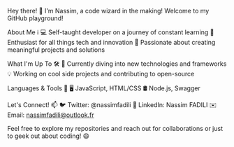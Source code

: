 Hey there! 👋
I'm Nassim, a code wizard in the making! Welcome to my GitHub playground!

About Me ℹ️
💻 Self-taught developer on a journey of constant learning
🌟 Enthusiast for all things tech and innovation
🚀 Passionate about creating meaningful projects and solutions

What I'm Up To 🛠️
🌱 Currently diving into new technologies and frameworks
💡 Working on cool side projects and contributing to open-source

Languages & Tools 🧰
🖥️ JavaScript, HTML/CSS
🛢️ Node.js, Swagger

Let's Connect! 📫
🐦 Twitter: @nassimfadili
💼 LinkedIn: Nassim FADILI
✉️ Email: nassimfadili@outlook.fr

Feel free to explore my repositories and reach out for collaborations or just to geek out about coding! 😄



<!---
nassimfadili/nassimfadili is a ✨ special ✨ repository because its `README.md` (this file) appears on your GitHub profile.
You can click the Preview link to take a look at your changes.
--->
